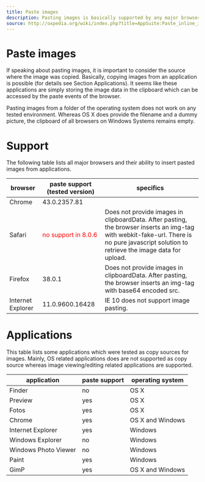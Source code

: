 ```yaml
---
title: Paste images
description: Pasting images is basically supported by any major browser. But there are several difficulties to provide a cross-browser solution. 
source: http://oxpedia.org/wiki/index.php?title=AppSuite:Paste_inline_images
---
```


# Paste images

If speaking about pasting images, it is important to consider the source where the image was copied. 
Basically, copying images from an application is possible (for details see Section Applications). 
It seems like these applications are simply storing the image data in the clipboard which can be accessed by the paste events of the browser.

Pasting images from a folder of the operating system does not work on any tested environment. 
Whereas OS X does provide the filename and a dummy picture, the clipboard of all browsers on Windows Systems remains empty.

# Support

The following table lists all major browsers and their ability to insert pasted images from applications.

<!--lint disable no-html-->
| browser           | paste support (tested version)                      | specifics                                                                                                                                                                                 |
| ----------------- | --------------------------------------------------- | ----------------------------------------------------------------------------------------------------------------------------------------------------------------------------------------- |
| Chrome            | 43.0.2357.81                                        |                                                                                                                                                                                           |
| Safari            | <span style="color:red">no support in 8.0.6 </span> | Does not provide images in clipboardData. After pasting, the browser inserts an img-tag with webkit-fake-url. There is no pure javascript solution to retrieve the image data for upload. |
| Firefox           | 38.0.1                                              | Does not provide images in clipboardData. After pasting, the browser inserts an img-tag with base64 encoded src.                                                                          |
| Internet Explorer | 11.0.9600.16428                                     | IE 10 does not support image pasting.                                                                                                                                                     |
<!--lint enable no-html-->

# Applications

This table lists some applications which were tested as copy sources for images.
Mainly, OS related applications does are not supported as copy source whereas image viewing/editing related applications are supported.

| application          | paste support | operating system |
| -------------------- | ------------- | ---------------- |
| Finder               | no            | OS X             |
| Preview              | yes           | OS X             |
| Fotos                | yes           | OS X             |
| Chrome               | yes           | OS X and Windows |
| Internet Explorer    | yes           | Windows          |
| Windows Explorer     | no            | Windows          |
| Windows Photo Viewer | no            | Windows          |
| Paint                | yes           | Windows          |
| GimP                 | yes           | OS X and Windows |

